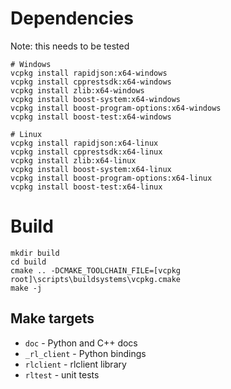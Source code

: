 
# Dependencies
Note: this needs to be tested
```
# Windows
vcpkg install rapidjson:x64-windows
vcpkg install cpprestsdk:x64-windows
vcpkg install zlib:x64-windows
vcpkg install boost-system:x64-windows
vcpkg install boost-program-options:x64-windows
vcpkg install boost-test:x64-windows

# Linux
vcpkg install rapidjson:x64-linux
vcpkg install cpprestsdk:x64-linux
vcpkg install zlib:x64-linux
vcpkg install boost-system:x64-linux
vcpkg install boost-program-options:x64-linux
vcpkg install boost-test:x64-linux
```

# Build
```
mkdir build
cd build
cmake .. -DCMAKE_TOOLCHAIN_FILE=[vcpkg root]\scripts\buildsystems\vcpkg.cmake
make -j
```

## Make targets
- `doc` - Python and C++ docs
- `_rl_client` - Python bindings
- `rlclient` - rlclient library
- `rltest` - unit tests

